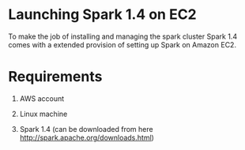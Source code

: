 # Launching Spark 1.4 on EC2

To make the job of installing and managing the spark cluster Spark 1.4 comes with a extended provision of setting up Spark on Amazon EC2.

# Requirements

1) AWS account 

2) Linux machine
 
3) Spark 1.4 (can be downloaded from here http://spark.apache.org/downloads.html)


